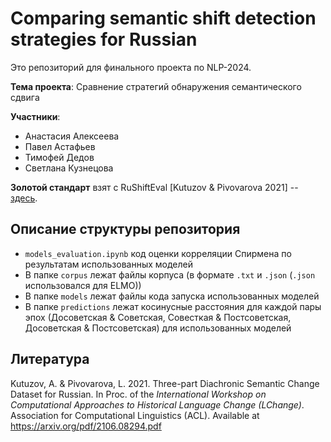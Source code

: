 # Comparing semantic shift detection strategies for Russian

Это репозиторий для финального проекта по NLP-2024.

**Тема проекта**: Сравнение стратегий обнаружения семантического сдвига

**Участники**:

- Анастасия Алексеева
- Павел Астафьев
- Тимофей Дедов
- Светлана Кузнецова

**Золотой стандарт** взят с RuShiftEval \[Kutuzov & Pivovarova 2021\] -- [здесь](https://raw.githubusercontent.com/akutuzov/rushifteval_public/main/annotated_testset.tsv).

## Описание структуры репозитория

- `models_evaluation.ipynb` код оценки корреляции Спирмена по результатам использованных моделей
- В папке `corpus` лежат файлы корпуса (в формате `.txt` и `.json` (`.json` использовался для ELMO))
- В папке `models` лежат файлы кода запуска использованных моделей
- В папке `predictions` лежат косинусные расстояния для каждой пары эпох (Досоветская & Советская, Совесткая & Постсоветская, Досоветская & Постсоветская) для использованных моделей

## Литература

Kutuzov, A. & Pivovarova, L. 2021. Three-part Diachronic Semantic Change Dataset for Russian. In Proc. of the _International Workshop on Computational Approaches to Historical Language Change (LChange)_. Association for Computational Linguistics (ACL). Available at https://arxiv.org/pdf/2106.08294.pdf
